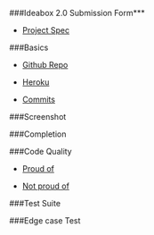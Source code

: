 ###Ideabox 2.0 Submission Form***

* [Project Spec](https://github.com/turingschool/curriculum/blob/master/source/projects/revenge_of_idea_box.markdown)

###Basics

* [Github Repo](https://github.com/chadellison/idea_box)

* [Heroku](https://idea-box-123.herokuapp.com/)

* [Commits](https://github.com/chadellison/idea_box/commits/master)

###Screenshot

###Completion

###Code Quality

* [Proud of]()

* [Not proud of]()

###Test Suite

###Edge case Test
